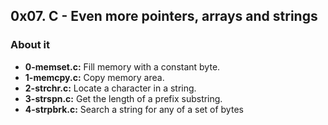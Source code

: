 ## 0x07. C - Even more pointers, arrays and strings

### About it

- **0-memset.c:** Fill memory with a constant byte.
- **1-memcpy.c:** Copy memory area.
- **2-strchr.c:** Locate a character in a string.
- **3-strspn.c:** Get the length of a prefix substring.
- **4-strpbrk.c:** Search a string for any of a set of bytes